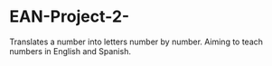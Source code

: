 # EAN-Project-2-
Translates a number into letters number by number. Aiming to teach numbers in English and Spanish.
